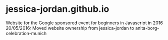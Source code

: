 # jessica-jordan.github.io
Website for the Google sponsored event for beginners in Javascript in 2016
20/05/2016: Moved website ownership from jessica-jordan to anita-borg-celebration-munich
